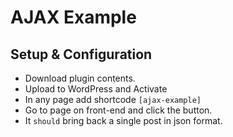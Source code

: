 # AJAX Example

## Setup & Configuration
- Download plugin contents.
- Upload to WordPress and Activate
- In any page add shortcode `[ajax-example]`
- Go to page on front-end and click the button.
- It `should` bring back a single post in json format.